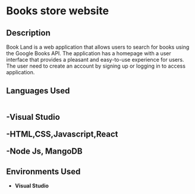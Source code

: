 <h1>Books store website</h1>

<h2>Description</h2>
<p>Book Land is a web application that allows users to search for books using the Google Books API. The application has a homepage with a user interface that provides a pleasant and easy-to-use experience for users. The user need to create an account by signing up or logging in to access application.</p>

<h2>Languages Used</h>
 <br></br>
  <p>-Visual Studio</p>
  <p>-HTML,CSS,Javascript,React</p>
  <p>-Node Js, MangoDB</p>

<h2>Environments Used </h2>

- <b>Visual Studio</b> 

